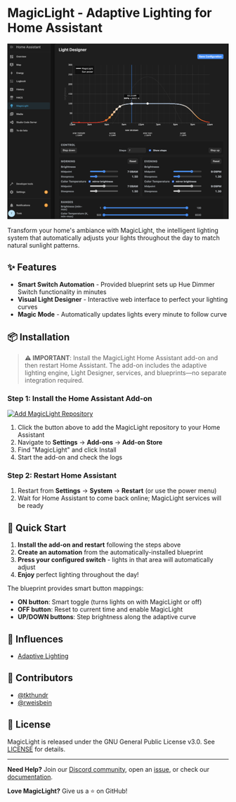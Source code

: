 # MagicLight - Adaptive Lighting for Home Assistant

![MagicLight Light Designer](.github/assets/designer.png)

Transform your home's ambiance with MagicLight, the intelligent lighting system that automatically adjusts your lights throughout the day to match natural sunlight patterns.

## ✨ Features

- **Smart Switch Automation** - Provided blueprint sets up Hue Dimmer Switch functionality in minutes
- **Visual Light Designer** - Interactive web interface to perfect your lighting curves
- **Magic Mode** - Automatically updates lights every minute to follow curve

## 📦 Installation

> **⚠️ IMPORTANT**: Install the MagicLight Home Assistant add-on and then restart Home Assistant. The add-on includes the adaptive lighting engine, Light Designer, services, and blueprints—no separate integration required.

### Step 1: Install the Home Assistant Add-on

[![Add MagicLight Repository](https://my.home-assistant.io/badges/supervisor_add_addon_repository.svg)](https://my.home-assistant.io/redirect/supervisor_add_addon_repository/?repository_url=https%3A%2F%2Fgithub.com%2Fdtconceptsnc%2Fmagiclight)

1. Click the button above to add the MagicLight repository to your Home Assistant
2. Navigate to **Settings** → **Add-ons** → **Add-on Store**
3. Find "MagicLight" and click Install
4. Start the add-on and check the logs

### Step 2: Restart Home Assistant

1. Restart from **Settings** → **System** → **Restart** (or use the power menu)
2. Wait for Home Assistant to come back online; MagicLight services will be ready

## 🚀 Quick Start

1. **Install the add-on and restart** following the steps above
2. **Create an automation** from the automatically-installed blueprint
3. **Press your configured switch** - lights in that area will automatically adjust
4. **Enjoy** perfect lighting throughout the day!

The blueprint provides smart button mappings:
- **ON button**: Smart toggle (turns lights on with MagicLight or off)
- **OFF button**: Reset to current time and enable MagicLight
- **UP/DOWN buttons**: Step brightness along the adaptive curve

## 🙏 Influences

- [Adaptive Lighting](https://github.com/basnijholt/adaptive-lighting)

## 👥 Contributors

- [@tkthundr](https://github.com/tkthundr)
- [@rweisbein](https://github.com/rweisbein)

## 📄 License

MagicLight is released under the GNU General Public License v3.0. See [LICENSE](LICENSE) for details.

---

**Need Help?** Join our [Discord community](https://discord.gg/TUvSrtRt), open an [issue](https://github.com/dtconceptsnc/magiclight/issues), or check our [documentation](https://github.com/dtconceptsnc/magiclight/wiki).

**Love MagicLight?** Give us a ⭐ on GitHub!

